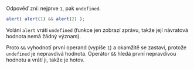 Odpověď zní: nejprve `1`, pak `undefined`.

```js run
alert( alert(1) && alert(2) );
```

Volání `alert` vrátí `undefined` (funkce jen zobrazí zprávu, takže její návratová hodnota nemá žádný význam).

Proto `&&` vyhodnotí první operand (vypíše `1`) a okamžitě se zastaví, protože `undefined` je nepravdivá hodnota. Operátor `&&` hledá první nepravdivou hodnotu a vrátí ji, takže je hotov.
